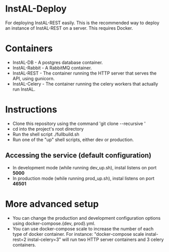 # InstAL-Deploy
For deploying InstAL-REST easily. This is the recommended way to deploy an instance of InstAL-REST on a server. This requires Docker.

# Containers
* InstAL-DB - A postgres database container.
* InstAL-Rabbit - A RabbitMQ container.
* InstAL-REST - The container running the HTTP server that serves the API, using gunicorn.
* InstAL-Celery - The container running the celery workers that actually run InstAL.

# Instructions
* Clone this repository using the command 'git clone --recursive <repoAddress>'
* cd into the project's root directory
* Run the shell script ./fullbuild.sh
* Run one of the "up" shell scripts, either dev or production.
  
## Accessing the service (default configuration)
* In development mode (while running dev_up.sh), instal listens on port **5000**
* In production mode (while running prod_up.sh), instal listens on port **46501**

# More advanced setup
* You can change the production and development configuration options using docker-compose.{dev, prod}.yml. 
* You can use docker-compose scale to increase the number of each type of docker container. For instance: "docker-compose scale instal-rest=2 instal-celery=3" will run two HTTP server containers and 3 celery containers.



